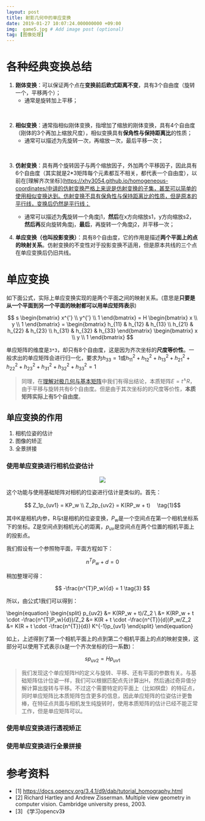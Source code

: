 ```yaml
---
layout: post
title: 射影几何中的单应变换 
date: 2019-01-27 10:07:24.000000000 +09:00
img:  game5.jpg # Add image post (optional)
tag: [图像处理]
---
```


# 各种经典变换总结
1. **刚体变换**：可以保证两个点在**变换前后欧式距离不变**，具有3个自由度（旋转一个，平移两个）；
    - 通常是旋转加上平移；
<br/>

2. **相似变换**：通常指相似刚体变换，指增加了缩放的刚体变换，具有4个自由度（刚体的3个再加上缩放尺度），相似变换具有**保角性与保持距离比**的性质；
    - 通常可以描述为先旋转一次，再缩放一次，最后平移一次；
<br/>

3. **仿射变换**：具有两个旋转因子与两个缩放因子，外加两个平移因子，因此具有6个自由度（其实就是2*3矩阵每个元素都互不相关，都代表一个自由度），以前在[理解齐次坐标](https://xhy3054.github.io/homogeneous-coordinates/中讲的仿射变换严格上来说是仿射变换的子集，甚至可以简单的使用相似变换达到。仿射变换不具有保角性与保持距离比的性质，但是原本的平行线，变换后仍然是平行线；
    - 通常可以描述为**先**旋转一个角度j1，**然后**在x方向缩放s1，y方向缩放s2，**然后再**反向旋转角度j，**最后**，再旋转一个角度j2，并平移一次；


4. **单应变换（也叫投影变换）**：具有8个自由度，它的作用是描述**两个平面上的点的映射关系**。仿射变换的不变性对于投影变换不适用，但是原本共线的三个点在单应变换后仍旧共线。

# 单应变换
如下面公式，实际上单应变换实现的是两个平面之间的映射关系。(意思是**只要是从一个平面到另一个平面的映射都可以用单应矩阵表示**)

$$ s \begin{bmatrix} x^{'} \\ y^{'} \\ 1 \end{bmatrix} = H \begin{bmatrix} x \\ y \\ 1 \end{bmatrix} = \begin{bmatrix} h_{11} & h_{12} & h_{13} \\ h_{21} & h_{22} & h_{23} \\ h_{31} & h_{32} & h_{33} \end{bmatrix} \begin{bmatrix} x \\ y \\ 1 \end{bmatrix} $$

单应矩阵的维度是`3*3`，却只有8个自由度，这是因为齐次坐标的**尺度等价性**。一般求出的单应矩阵会进行归一化，要求为$h_{33} = 1$或$h_{11}^2 + h_{12}^2 + h_{13}^2 + h_{21}^2 + h_{22}^2 + h_{23}^2 + h_{31}^2 + h_{32}^2 + h_{33}^2 = 1$

> 同理，在[理解对极几何与基本矩阵](https://xhy3054.github.io/epipolar-geometry/)中我们有得出结论，本质矩阵$E = t^{\land} R$，由于平移与旋转共有6个自由度。但是由于其次坐标的的尺度等价性，**本质矩阵实际上有5个自由度**。


## 单应变换的作用
1. 相机位姿的估计
2. 图像的矫正
3. 全景拼接

### 使用单应变换进行相机位姿估计
<div style="text-align: center">
<img src="{{site.baseurl}}/assets/img/epipolar_geometry/jihe.png" />
</div>

这个功能与使用基础矩阵对相机的位姿进行估计是类似的。首先：

$$ Z_1p_{uv1} = KP_w \\ Z_2p_{uv2} = K(RP_w + t) 　\tag{1}$$

其中K是相机内参，R与t是相机的位姿变换，$P_w$是一个空间点在第一个相机坐标系下的坐标。Z是空间点到相机光心的距离，$p_{uv}$是空间点在两个位置的相机平面上的投影点。

我们假设有一个参照物平面，平面方程如下：

$$ n^{T} P_w　+ d = 0 　\tag{2}$$

稍加整理可得：

$$ -\frac{n^{T}P_w}{d} = 1 \tag{3} $$

所以，由公式1我们可以得到：

\begin{equation}
\begin{split}
p_{uv2} &= K(RP_w + t)/Z_2 \\
&= K(RP_w + t \cdot -\frac{n^{T}P_w}{d})/Z_2
&= K(R + t \cdot -\frac{n^{T}}{d})P_w/Z_2
&= K(R + t \cdot -\frac{n^{T}}{d}) K^{-1}p_{uv1}
\end{split}
\end{equation}

如上，上述得到了第一个相机平面上的点到第二个相机平面上的点的映射变换，这部分可以使用下式表示(s是一个齐次坐标的归一系数)：

$$ sp_{uv2} = Hp_{uv1} $$

> 我们发现这个单应矩阵H的定义与旋转、平移、还有平面的参数有关。与基础矩阵估计位姿一样，我们可以根据匹配点先计算出H，然后通过奇异值分解计算出旋转与平移。不过这个需要特定的平面上（比如棋盘）的特征点，同时单应矩阵比本质矩阵包含更多的信息，因此单应矩阵的位姿估计更鲁棒，在特征点共面与相机发生纯旋转时，使用本质矩阵的估计已经不能正常工作，但是单应矩阵可以。

### 使用单应变换进行透视矫正

### 使用单应变换进行全景拼接

# 参考资料
- [1] https://docs.opencv.org/3.4.1/d9/dab/tutorial_homography.html
- [2] Richard Hartley and Andrew Zisserman. Multiple view geometry in computer vision. Cambridge university press, 2003.
- [3] 《学习opencv3》
